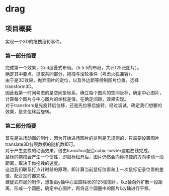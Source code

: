 # drag
## 项目概要
实现一个3D的拖拽滚轮事件。
### 第一部分简要
完成第一个效果，Grid层叠式布局。（5 5 5的布局，共计125张图片）。<br>
确定其中要点，提取共同部分，拖拽与滚轮事件（考虑火狐兼容）。<br>
由于是3D效果，抛弃图片的定位，以及外边距等控制图片位置，选择transform3D。<br>
因此我第一时间考虑的是空间坐标系，确立每个图片的空间坐标，确定中心图片，计算每个图片与中心图片的坐标差值，在确定间距，效果实现。<br>
对于transform是先旋转后位移，还是先位移后旋转，经过调试，确定我们想要的效果，是先位移后旋转。<br>
### 第二部分简要
首先是进场动画的制作，因为开始进场图片的排列是无规则的，只需要设置图片translate3D各项数据的随机数即可。<br>
对于产生变换的动画效果，借由transition配合cubic-bezier速度曲线完成。<br>
鼠标的拖拽会产生一个惯性，即鼠标松开后，图片仍然会向你拖拽的方向移动一段距离，取决于你拖拽的速度。<br>
这边我们联系打点计时器的原理，即计算当前鼠标位置和上一次鼠标记录位置的差值，配合定时器完成。<br>
螺旋式布局的制作，想象由y轴中心呈圆柱状的125张图片，以z轴向外扩散一段距离，形成一个圆圈，确定中心图片，再将这个圆圈中的图片以y轴进行平移。<br>
